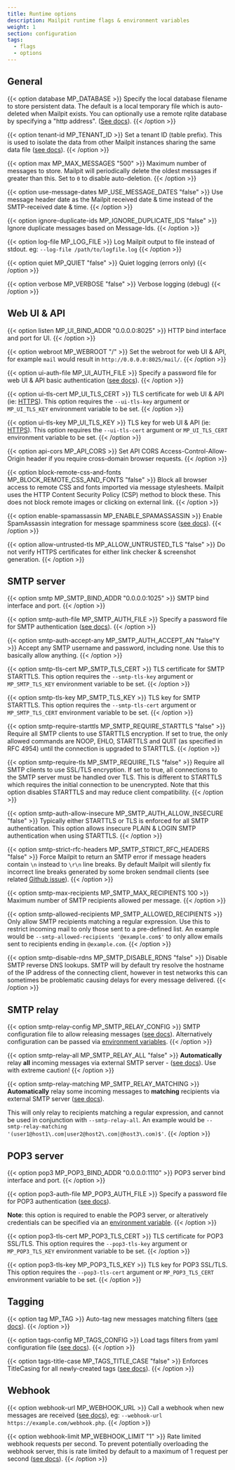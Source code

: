 ```yaml
---
title: Runtime options
description: Mailpit runtime flags & environment variables
weight: 1
section: configuration
tags:
  - flags
  - options
---
```


## General

{{< option database MP_DATABASE >}}
Specify the local database filename to store persistent data. The default is a local temporary file which is auto-deleted when Mailpit exists.
You can optionally use a remote rqlite database by specifying a "http address". ([See docs](../email-storage/)).
{{< /option >}}

{{< option tenant-id MP_TENANT_ID >}}
Set a tenant ID (table prefix). This is used to isolate the data from other Mailpit instances sharing the same data file ([see docs](../email-storage/)).
{{< /option >}}

{{< option max MP_MAX_MESSAGES "500" >}}
Maximum number of messages to store. Mailpit will periodically delete the oldest messages if greater than this.
Set to `0` to disable auto-deletion.
{{< /option >}}

{{< option use-message-dates MP_USE_MESSAGE_DATES "false" >}}
Use message header date as the Mailpit received date & time instead of the SMTP-received date & time.
{{< /option >}}

{{< option ignore-duplicate-ids MP_IGNORE_DUPLICATE_IDS "false" >}}
Ignore duplicate messages based on Message-Ids.
{{< /option >}}

{{< option log-file MP_LOG_FILE >}}
Log Mailpit output to file instead of stdout. eg: `--log-file /path/to/logfile.log`
{{< /option >}}

{{< option quiet MP_QUIET "false" >}}
Quiet logging (errors only)
{{< /option >}}

{{< option verbose MP_VERBOSE "false" >}}
Verbose logging (debug)
{{< /option >}}


## Web UI & API

{{< option listen MP_UI_BIND_ADDR "0.0.0.0:8025" >}}
HTTP bind interface and port for UI.
{{< /option >}}

{{< option webroot MP_WEBROOT "/" >}}
Set the webroot for web UI & API, for example `mail` would result in `http://0.0.0.0:8025/mail/`.
{{< /option >}}

{{< option ui-auth-file MP_UI_AUTH_FILE >}}
Specify a password file for web UI & API basic authentication ([see docs](../http/)).
{{< /option >}}

{{< option ui-tls-cert MP_UI_TLS_CERT >}}
TLS certificate for web UI & API (ie: [HTTPS](../http/)). This option requires the `--ui-tls-key` argument or `MP_UI_TLS_KEY` environment variable to be set.
{{< /option >}}

{{< option ui-tls-key MP_UI_TLS_KEY >}}
TLS key for web UI & API (ie: [HTTPS](../http/)). This option requires the `--ui-tls-cert` argument or `MP_UI_TLS_CERT` environment variable to be set.
{{< /option >}}

{{< option api-cors MP_API_CORS >}}
Set API CORS Access-Control-Allow-Origin header if you require cross-domain browser requests.
{{< /option >}}

{{< option block-remote-css-and-fonts MP_BLOCK_REMOTE_CSS_AND_FONTS "false" >}}
Block all browser access to remote CSS and fonts imported via message stylesheets. 
Mailpit uses the HTTP Content Security Policy (CSP) method to block these. This does not block remote images or clicking on external link.
{{< /option >}}

{{< option enable-spamassassin MP_ENABLE_SPAMASSASSIN >}}
Enable SpamAssassin integration for message spamminess score ([see docs](../spamassassin/)).
{{< /option >}}

{{< option allow-untrusted-tls MP_ALLOW_UNTRUSTED_TLS "false" >}}
Do not verify HTTPS certificates for either link checker & screenshot generation.
{{< /option >}}


## SMTP server

{{< option smtp MP_SMTP_BIND_ADDR "0.0.0.0:1025" >}}
SMTP bind interface and port.
{{< /option >}}

{{< option smtp-auth-file MP_SMTP_AUTH_FILE >}}
Specify a password file for SMTP authentication ([see docs](../smtp/)).
{{< /option >}}


{{< option smtp-auth-accept-any MP_SMTP_AUTH_ACCEPT_AN "false"Y >}}
Accept any SMTP username and password, including none. Use this to basically allow anything.
{{< /option >}}

{{< option smtp-tls-cert MP_SMTP_TLS_CERT >}}
TLS certificate for SMTP STARTTLS. This option requires the `--smtp-tls-key` argument or `MP_SMTP_TLS_KEY` environment variable to be set.
{{< /option >}}

{{< option smtp-tls-key MP_SMTP_TLS_KEY >}}
TLS key for SMTP STARTTLS. This option requires the `--smtp-tls-cert` argument or `MP_SMTP_TLS_CERT` environment variable to be set.
{{< /option >}}

{{< option smtp-require-starttls MP_SMTP_REQUIRE_STARTTLS "false" >}}
Require all SMTP clients to use STARTTLS encryption. If set to true, the only allowed commands are 
NOOP, EHLO, STARTTLS and QUIT (as specified in RFC 4954) until the connection is upgraded to STARTTLS.
{{< /option >}}

{{< option smtp-require-tls MP_SMTP_REQUIRE_TLS "false" >}}
Require all SMTP clients to use SSL/TLS encryption. If set to true, all connections to the SMTP server must be
handled over TLS. This is different to STARTTLS which requires the initial connection to be unencrypted. 
Note that this option disables STARTTLS and may reduce client compatibility.
{{< /option >}}

{{< option smtp-auth-allow-insecure MP_SMTP_AUTH_ALLOW_INSECURE "false" >}}
Typically either STARTTLS or TLS is enforced for all SMTP authentication. This option allows insecure PLAIN & LOGIN SMTP authentication when using STARTTLS. 
{{< /option >}}

{{< option smtp-strict-rfc-headers MP_SMTP_STRICT_RFC_HEADERS "false" >}}
Force Mailpit to return an SMTP error if message headers contain `\n` instead to `\r\n` line breaks.
By default Mailpit will silently fix incorrect line breaks generated by some broken sendmail clients (see related [Github issue](https://github.com/axllent/mailpit/issues/87)).
{{< /option >}}

{{< option smtp-max-recipients MP_SMTP_MAX_RECIPIENTS 100 >}}
Maximum number of SMTP recipients allowed per message.
{{< /option >}}

{{< option smtp-allowed-recipients MP_SMTP_ALLOWED_RECIPIENTS >}}
Only allow SMTP recipients matching a regular expression. Use this to restrict incoming mail to only those sent to a pre-defined list.
An example would be `--smtp-allowed-recipients '@example.com$'` to only allow emails sent to recipients ending in `@example.com`.
{{< /option >}}

{{< option smtp-disable-rdns MP_SMTP_DISABLE_RDNS "false" >}}
Disable SMTP reverse DNS lookups.
SMTP will by default try resolve the hostname of the IP address of the connecting client, however in test networks this can sometimes be problematic
causing delays for every message delivered.
{{< /option >}}


## SMTP relay

{{< option smtp-relay-config MP_SMTP_RELAY_CONFIG >}}
SMTP configuration file to allow releasing messages ([see docs](../smtp-relay/)). Alternatively configuration can be passed via [environment variables](../smtp-relay/).
{{< /option >}}

{{< option smtp-relay-all MP_SMTP_RELAY_ALL "false" >}}
**Automatically** relay **all** incoming messages via external SMTP server - ([see docs](../smtp-relay/#automatically-relay-all-messages)).
Use with extreme caution!
{{< /option >}}

{{< option smtp-relay-matching MP_SMTP_RELAY_MATCHING >}}
**Automatically** relay some incoming messages to **matching** recipients via external SMTP server ([see docs](../smtp-relay/#automatically-relay-some-messages)).

This will only relay to recipients matching a regular expression, and cannot be used in conjunction with `--smtp-relay-all`.
An example would be `--smtp-relay-matching '(user1@host1\.com|user2@host2\.com|@host3\.com)$'`.
{{< /option >}}


## POP3 server

{{< option pop3 MP_POP3_BIND_ADDR "0.0.0.0:1110" >}}
POP3 server bind interface and port.
{{< /option >}}

{{< option pop3-auth-file MP_POP3_AUTH_FILE >}}
Specify a password file for POP3 authentication ([see docs](../pop3/)). 

**Note**: this option is required to enable the POP3 server, or alteratively credentials can be specified via an [environment variable](../pop3/).
{{< /option >}}

{{< option pop3-tls-cert MP_POP3_TLS_CERT >}}
TLS certificate for POP3 SSL/TLS. This option requires the `--pop3-tls-key` argument or `MP_POP3_TLS_KEY` environment variable to be set.
{{< /option >}}

{{< option pop3-tls-key MP_POP3_TLS_KEY >}}
TLS key for POP3 SSL/TLS. This option requires the `--pop3-tls-cert` argument or `MP_POP3_TLS_CERT` environment variable to be set.
{{< /option >}}


## Tagging

{{< option tag MP_TAG >}}
Auto-tag new messages matching filters ([see docs](../../usage/tagging/)).
{{< /option >}}

{{< option tags-config MP_TAGS_CONFIG >}}
Load tags filters from yaml configuration file ([see docs](../../usage/tagging/)).
{{< /option >}}

{{< option tags-title-case MP_TAGS_TITLE_CASE "false" >}}
Enforces TitleCasing for all newly-created tags ([see docs](../../usage/tagging/)).
{{< /option >}}


## Webhook

{{< option webhook-url MP_WEBHOOK_URL >}}
Call a webhook when new messages are received ([see docs](../../integration/webhook/)), eg: `--webhook-url https://example.com/webhook.php`.
{{< /option >}}

{{< option webhook-limit MP_WEBHOOK_LIMIT "1" >}}
Rate limited webhook requests per second.
To prevent potentially overloading the webhook server, this is rate limited by default to a maximum of 1 request per second ([see docs](../../integration/webhook/)).
{{< /option >}}

